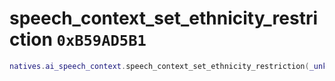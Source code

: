 # speech_context_set_ethnicity_restriction `0xB59AD5B1`

```lua
natives.ai_speech_context.speech_context_set_ethnicity_restriction(_unk0 --[[ number ]], _unk1 --[[ number ]])
```